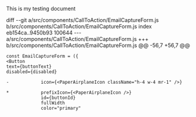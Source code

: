 This is my testing document

diff --git a/src/components/CallToAction/EmailCaptureForm.js b/src/components/CallToAction/EmailCaptureForm.js index eb154ca..9450b93 100644
--- a/src/components/CallToAction/EmailCaptureForm.js
+++ b/src/components/CallToAction/EmailCaptureForm.js
@@ -56,7 +56,7 @@

```console
const EmailCaptureForm = ({
<Button
text={buttonText}
disabled={disabled}

-            icon={<PaperAirplaneIcon className="h-4 w-4 mr-1" />}

*            prefixIcon={<PaperAirplaneIcon />}
             id={buttonId}
             fullWidth
             color="primary"
```
